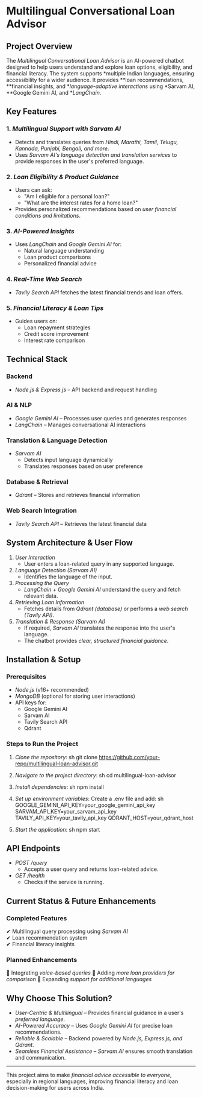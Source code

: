 # Multilingual Conversational Loan Advisor

## Project Overview
The *Multilingual Conversational Loan Advisor* is an AI-powered chatbot designed to help users understand and explore loan options, eligibility, and financial literacy. The system supports *multiple Indian languages, ensuring accessibility for a wider audience. It provides **loan recommendations, **financial insights, and **language-adaptive interactions* using *Sarvam AI, **Google Gemini AI, and **LangChain*.

## Key Features
### 1. *Multilingual Support with Sarvam AI*
- Detects and translates queries from *Hindi, Marathi, Tamil, Telugu, Kannada, Punjabi, Bengali, and more*.
- Uses *Sarvam AI's language detection and translation services* to provide responses in the user's preferred language.

### 2. *Loan Eligibility & Product Guidance*
- Users can ask:
  - "Am I eligible for a personal loan?"
  - "What are the interest rates for a home loan?"
- Provides personalized recommendations based on *user financial conditions and limitations*.

### 3. *AI-Powered Insights*
- Uses *LangChain* and *Google Gemini AI* for:
  - Natural language understanding
  - Loan product comparisons
  - Personalized financial advice

### 4. *Real-Time Web Search*
- *Tavily Search API* fetches the latest financial trends and loan offers.

### 5. *Financial Literacy & Loan Tips*
- Guides users on:
  - Loan repayment strategies
  - Credit score improvement
  - Interest rate comparison

## Technical Stack
### Backend
- *Node.js & Express.js* – API backend and request handling

### AI & NLP
- *Google Gemini AI* – Processes user queries and generates responses
- *LangChain* – Manages conversational AI interactions

### Translation & Language Detection
- *Sarvam AI*
  - Detects input language dynamically
  - Translates responses based on user preference

### Database & Retrieval
- *Qdrant* – Stores and retrieves financial information

### Web Search Integration
- *Tavily Search API* – Retrieves the latest financial data

## System Architecture & User Flow
1. *User Interaction*
   - User enters a loan-related query in any supported language.
2. *Language Detection (Sarvam AI)*
   - Identifies the language of the input.
3. *Processing the Query*
   - *LangChain + Google Gemini AI* understand the query and fetch relevant data.
4. *Retrieving Loan Information*
   - Fetches details from *Qdrant (database)* or performs a *web search (Tavily API)*.
5. *Translation & Response (Sarvam AI)*
   - If required, *Sarvam AI* translates the response into the user's language.
   - The chatbot provides *clear, structured financial guidance*.

## Installation & Setup
### Prerequisites
- *Node.js* (v16+ recommended)
- *MongoDB* (optional for storing user interactions)
- API keys for:
  - Google Gemini AI
  - Sarvam AI
  - Tavily Search API
  - Qdrant

### Steps to Run the Project
1. *Clone the repository*:
   sh
   git clone https://github.com/your-repo/multilingual-loan-advisor.git
   
2. *Navigate to the project directory*:
   sh
   cd multilingual-loan-advisor
   
3. *Install dependencies*:
   sh
   npm install
   
4. *Set up environment variables*:
   Create a .env file and add:
   sh
   GOOGLE_GEMINI_API_KEY=your_google_gemini_api_key
   SARVAM_API_KEY=your_sarvam_api_key
   TAVILY_API_KEY=your_tavily_api_key
   QDRANT_HOST=your_qdrant_host
   
5. *Start the application*:
   sh
   npm start
   

## API Endpoints
- *POST /query*  
  - Accepts a user query and returns loan-related advice.
- *GET /health*  
  - Checks if the service is running.

## Current Status & Future Enhancements
### Completed Features
✔ Multilingual query processing using *Sarvam AI*  
✔ Loan recommendation system  
✔ Financial literacy insights  

### Planned Enhancements
🔹 Integrating *voice-based queries*
🔹 Adding *more loan providers for comparison*
🔹 Expanding *support for additional languages*

## Why Choose This Solution?
- *User-Centric & Multilingual* – Provides financial guidance in a user's *preferred language*.
- *AI-Powered Accuracy* – Uses *Google Gemini AI* for precise loan recommendations.
- *Reliable & Scalable* – Backend powered by *Node.js, Express.js, and Qdrant*.
- *Seamless Financial Assistance* – *Sarvam AI* ensures smooth translation and communication.

---
This project aims to make *financial advice accessible to everyone*, especially in regional languages, improving financial literacy and loan decision-making for users across India.
